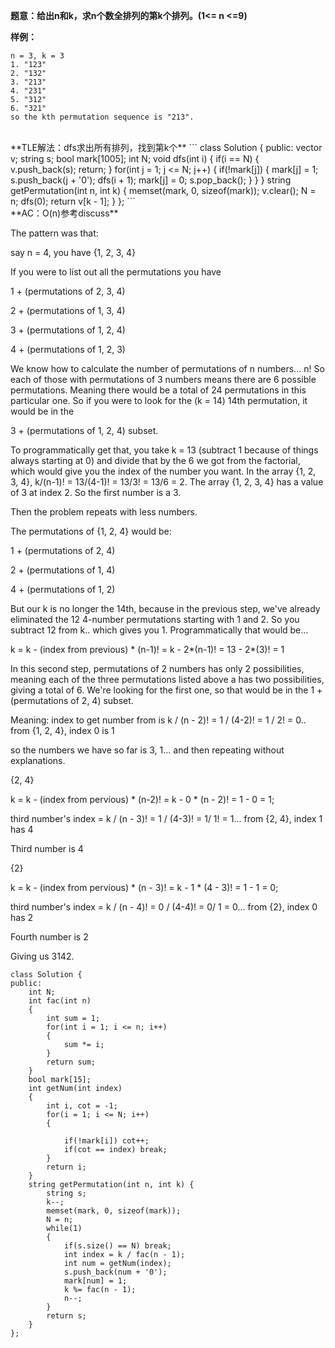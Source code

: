 **题意：给出n和k，求n个数全排列的第k个排列。(1<= n <=9)**

**样例：**
```
n = 3, k = 3
1. "123"
2. "132"
3. "213"
4. "231"
5. "312"
6. "321"
so the kth permutation sequence is "213".
```
<br/>
**TLE解法：dfs求出所有排列，找到第k个**
```
class Solution {
public:
    vector<string> v;
    string s;
    bool mark[1005];
    int N;
    void dfs(int i)
    {
        if(i == N)
        {
            v.push_back(s);
            return;
        }
        for(int j = 1; j <= N; j++)
        {
            if(!mark[j])
            {
                mark[j] = 1;
                s.push_back(j + '0');
                dfs(i + 1);
                mark[j] = 0;
                s.pop_back();
            }
        }
    }
    string getPermutation(int n, int k) {
        memset(mark, 0, sizeof(mark));
        v.clear();
        N = n;
        dfs(0);
        return v[k - 1];
    }
};
```
<br/>
**AC：O(n)参考discuss**

The pattern was that:

say n = 4, you have {1, 2, 3, 4}

If you were to list out all the permutations you have

1 + (permutations of 2, 3, 4)

2 + (permutations of 1, 3, 4)

3 + (permutations of 1, 2, 4)

4 + (permutations of 1, 2, 3)


We know how to calculate the number of permutations of n numbers... n! So each of those with permutations of 3 numbers means there are 6 possible permutations. Meaning there would be a total of 24 permutations in this particular one. So if you were to look for the (k = 14) 14th permutation, it would be in the

3 + (permutations of 1, 2, 4) subset.

To programmatically get that, you take k = 13 (subtract 1 because of things always starting at 0) and divide that by the 6 we got from the factorial, which would give you the index of the number you want. In the array {1, 2, 3, 4}, k/(n-1)! = 13/(4-1)! = 13/3! = 13/6 = 2. The array {1, 2, 3, 4} has a value of 3 at index 2. So the first number is a 3.

Then the problem repeats with less numbers.

The permutations of {1, 2, 4} would be:

1 + (permutations of 2, 4)

2 + (permutations of 1, 4)

4 + (permutations of 1, 2)

But our k is no longer the 14th, because in the previous step, we've already eliminated the 12 4-number permutations starting with 1 and 2. So you subtract 12 from k.. which gives you 1. Programmatically that would be...

k = k - (index from previous) * (n-1)! = k - 2*(n-1)! = 13 - 2*(3)! = 1

In this second step, permutations of 2 numbers has only 2 possibilities, meaning each of the three permutations listed above a has two possibilities, giving a total of 6. We're looking for the first one, so that would be in the 1 + (permutations of 2, 4) subset.

Meaning: index to get number from is k / (n - 2)! = 1 / (4-2)! = 1 / 2! = 0.. from {1, 2, 4}, index 0 is 1


so the numbers we have so far is 3, 1... and then repeating without explanations.


{2, 4}

k = k - (index from pervious) * (n-2)! = k - 0 * (n - 2)! = 1 - 0 = 1;

third number's index = k / (n - 3)! = 1 / (4-3)! = 1/ 1! = 1... from {2, 4}, index 1 has 4

Third number is 4


{2}

k = k - (index from pervious) * (n - 3)! = k - 1 * (4 - 3)! = 1 - 1 = 0;

third number's index = k / (n - 4)! = 0 / (4-4)! = 0/ 1 = 0... from {2}, index 0 has 2

Fourth number is 2


Giving us 3142.
```
class Solution {
public:
    int N;
    int fac(int n)
    {
        int sum = 1;
        for(int i = 1; i <= n; i++)
        {
            sum *= i;
        }
        return sum;
    }
    bool mark[15];
    int getNum(int index)
    {
        int i, cot = -1;
        for(i = 1; i <= N; i++)
        {

            if(!mark[i]) cot++;
            if(cot == index) break;
        }
        return i;
    }
    string getPermutation(int n, int k) {
        string s;
        k--;
        memset(mark, 0, sizeof(mark));
        N = n;
        while(1)
        {
            if(s.size() == N) break;
            int index = k / fac(n - 1);
            int num = getNum(index);
            s.push_back(num + '0');
            mark[num] = 1;
            k %= fac(n - 1);
            n--;
        }
        return s;
    }
};
```